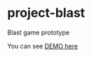 # project-blast
Blast game prototype

You can see [DEMO here](https://juanowen.github.io/blast-project/index.html)